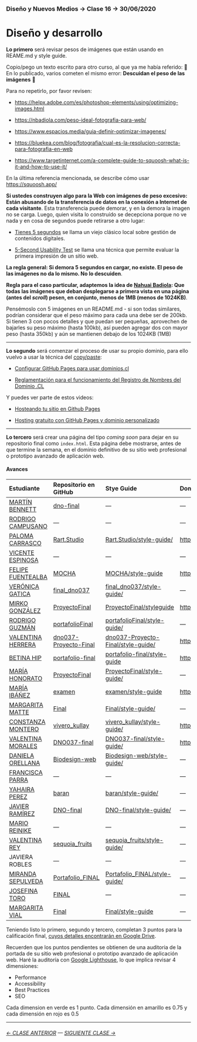### Diseño y Nuevos Medios → Clase 16 → 30/06/2020

# Diseño y desarrollo

**Lo primero** será revisar pesos de imágenes que están usando en REAME.md y style guide. 

Copio/pego un texto escrito para otro curso, al que ya me había referido: :rotating_light:  En lo publicado, varios cometen el mismo error: **Descuidan el peso de las imágenes** :rotating_light: 

Para no repetirlo, por favor revisen: 

- https://helpx.adobe.com/es/photoshop-elements/using/optimizing-images.html

- https://nbadiola.com/peso-ideal-fotografia-para-web/

- https://www.espacios.media/guia-definir-optimizar-imagenes/ 

- https://bluekea.com/blog/fotografia/cual-es-la-resolucion-correcta-para-fotografia-en-web 

- https://www.targetinternet.com/a-complete-guide-to-squoosh-what-is-it-and-how-to-use-it/

En la última referencia mencionada, se describe cómo usar https://squoosh.app/

**Si ustedes construyen algo para la Web con imágenes de peso excesivo: Están abusando de la transferencia de datos en la conexión a Internet de cada visitante**. Esta transferencia puede demorar, y en la demora la imagen no se carga. Luego, quien visita lo construído se decepciona porque no ve nada y en cosa de segundos puede retirarse a otro lugar:

- [Tienes 5 segundos](http://www.tienes5segundos.cl/) se llama un viejo clásico local sobre gestión de contenidos digitales. 

- [5-Second Usability Test](https://www.nngroup.com/videos/5-second-usability-test/) se llama una técnica que permite evaluar la primera impresión de un sitio web. 

**La regla general: Si demora 5 segundos en cargar, no existe. El peso de las imágenes no da lo mismo. No lo descuiden**. 

**Regla para el caso particular, adaptemos la idea de [Nahuai Badiola](https://nbadiola.com/peso-ideal-fotografia-para-web/): Que todas las imágenes que deban desplegarse a primera vista en una página (antes del *scroll*) pesen, en conjunto, menos de 1MB (menos de 1024KB)**. 

Pensémoslo con 5 imágenes en un README.md - si son todas similares, podrían considerar que el peso máximo para cada una debe ser de 200kb. Si tienen 3 con pocos detalles y que puedan ser pequeñas, aprovechen de bajarles su peso máximo (hasta 100kb), así pueden agregar dos con mayor peso (hasta 350kb) y aún se mantienen debajo de los 1024KB (1MB)

- - - - - - - - - - - - - - - - - - - 

**Lo segundo** será comenzar el proceso de usar su propio dominio, para ello vuelvo a usar la técnica del [copy/paste](https://github.com/profesorfaco/dno037-2021/tree/main/clase-14):

- [Configurar GitHub Pages para usar dominios.cl](https://ggerena.medium.com/configurar-github-pages-para-usar-dominios-cl-13c1a644699f)

- [Reglamentación para el funcionamiento del Registro de Nombres del Dominio .CL](https://www.nic.cl/normativa/reglamentacion.html)

Y puedes ver parte de estos videos: 

- [Hosteando tu sitio en Github Pages](https://www.youtube.com/watch?v=wyRfN5oLzx4&t=155s)

- [Hosting gratuito con GitHub Pages y dominio personalizado](https://www.youtube.com/watch?v=nbUR1jzVI5g&t=328s)


- - - - - - - - - - - - - - - - - - - -

**Lo tercero** será crear una página del tipo *coming soon* para dejar en su repositorio final como `index.html`. Esta página debe mostrarse, antes de que termine la semana, en el dominio definitivo de su sitio web profesional o prototipo avanzado de aplicación web.

#### Avances

| Estudiante      | Repositorio en GitHub | Stye Guide | Dominio    |
|:----------------|:----------------------|:--------------|:--------|
| [MARTÍN BENNETT](https://github.com/bennett-martin) | [dno-final](https://github.com/bennett-martin/dno-final) | — |  — |
| [RODRIGO CAMPUSANO](https://github.com/rodrigocampusano) | — | — | — | 
| [PALOMA CARRASCO](https://github.com/PalomaCarrasco) | [Rart.Studio](https://github.com/PalomaCarrasco/Rart.Studio) | [Rart.Studio/style-guide/](https://palomacarrasco.github.io/Rart.Studio/style-guide/) | https://www.rartstudio.com/ |
| [VICENTE ESPINOSA](https://github.com/vtespinosa) |  — | — | — |
| [FELIPE FUENTEALBA](https://github.com/leocto) | [MOCHA](https://github.com/LeOcto/MOCHA) | [MOCHA/style-guide](https://leocto.github.io/MOCHA/style-guide) | https://dnmocha.cl/ |
| [VERÓNICA GATICA](https://github.com/verogatica) | [final_dno037](https://github.com/Verogatica/final_dno037) | [final_dno037/style-guide/](https://verogatica.github.io/final_dno037/style-guide/) | — |
| [MIRKO GONZÁLEZ](https://github.com/mirkogonzalez) | [ProyectoFinal](https://github.com/MirkoGonzalez/ProyectoFinal) | [ProyectoFinal/styleguide](https://mirkogonzalez.github.io/ProyectoFinal/styleguide/) | https://keteg.cl/ |
| [RODRIGO GUZMÁN](https://github.com/rodrigo-bot) | [portafolioFinal](https://github.com/rodrigo-bot/portafolioFinal) | [portafolioFinal/style-guide/](https://rodrigo-bot.github.io/portafolioFinal/style-guide/) | — |
| [VALENTINA HERRERA](https://github.com/vale-herrera) | [dno037-Proyecto-Final](https://github.com/vale-herrera/dno037-Proyecto-Final) | [dno037-Proyecto-Final/style-guide/](https://vale-herrera.github.io/dno037-Proyecto-Final/style-guide/) |https://valentinah.com/ |
| [BETINA HIP](https://github.com/bbhip) | [portafolio-final](https://github.com/bbhip/portafolio-final) | [portafolio-final/style-guide](https://bbhip.github.io/portafolio-final/style-guide) | https://betinahip.design/ |
| [MARÍA HONORATO](https://github.com/elisahonorato) | [ProyectoFinal](https://github.com/elisahonorato/ProyectoFinal) | [ProyectoFinal/style-guide/](https://elisahonorato.github.io/ProyectoFinal/style-guide/) | — |
| [MARÍA IBÁÑEZ](https://github.com/franibanezm) | [examen](https://github.com/franibanezm/examen) | [examen/style-guide](https://franibanezm.github.io/examen/style-guide/) |  https://cucaomapas.cl/ |
| [MARGARITA MATTE](https://github.com/mar-garita1) | [Final](https://github.com/Mar-garita1/Final) | [Final/style-guide/](https://mar-garita1.github.io/Final/style-guide/) | — |
| [CONSTANZA MONTERO](https://github.com/cpmontero) | [vivero_kullay](https://github.com/cpmontero/vivero_kullay) | [vivero_kullay/style-guide/](https://cpmontero.github.io/vivero_kullay/style-guide/) | https://viverokullay.cl/ |
| [VALENTINA MORALES](https://github.com/lunalaffx) | [DNO037-final](https://github.com/Lunalaffx/DNO037-final) | [DNO037-final/style-guide/](https://lunalaffx.github.io/DNO037-final/style-guide/) | https://www.lunalaffx.com/ |
| [DANIELA ORELLANA](https://github.com/dacorellana) | [Biodesign-web](https://github.com/dacorellana/Biodesign-web/) | [Biodesign-web/style-guide/](https://dacorellana.github.io/Biodesign-web/style-guide/) | — |
| [FRANCISCA PARRA](https://github.com/frnparr) | — | — | — |
| [YAHAIRA PEREZ](https://github.com/yahairaperez) | [baran](https://github.com/YahairaPerez/baran) | [baran/style-guide/](https://yahairaperez.github.io/baran/style-guide/) | — |
| [JAVIER RAMÍREZ](https://github.com/rama2432) | [DNO-final](https://github.com/Rama2432/DNO-final) | [DNO-final/style-guide/](https://rama2432.github.io/DNO-final/style-guide/) | — |
| [MARIO REINIKE](https://github.com/marioreinike) | — | — | — |
| [VALENTINA REY](https://github.com/valentinarey) | [sequoia_fruits](https://github.com/ValentinaRey/sequoia_fruits) | [sequoia_fruits/style-guide/](https://valentinarey.github.io/sequoia_fruits/style-guide/) | — |
| JAVIERA ROBLES | — | — | — |
| [MIRANDA SEPULVEDA](https://github.com/mirandasepulveda-la) | [Portafolio_FINAL](https://github.com/mirandasepulveda-la/Portafolio_FINAL) | [Portafolio_FINAL/style-guide/](https://mirandasepulveda-la.github.io/Portafolio_FINAL/style-guide/) | — |
| [JOSEFINA TORO](https://github.com/josefinatoro) | [FINAL](https://github.com/JosefinaToro/FINAL) | — | — |
| [MARGARITA VIAL](https://github.com/margaraitavialm) | [Final](https://github.com/margaraitavialm/Final) | [Final/style-guide](https://margaraitavialm.github.io/Final/style-guide) | — |

Teniendo listo lo primero, segundo y tercero, completan 3 puntos para la calificación final, [cuyos detalles encontrarán en Google Drive](https://docs.google.com/spreadsheets/d/1Jq_JWwmwsCHphn6ObXPPuwVcePRhkDPyd5IeEVATWO8/edit?usp=sharing). 

Recuerden que los puntos pendientes se obtienen de una auditoria de la portada de su sitio web profesional o prototipo avanzado de aplicación web. Haré la auditoría con [Google Lighthouse](https://developers.google.com/web/tools/lighthouse?hl=es), lo que implica revisar 4 dimensiones:

- Performance
- Accessibility
- Best Practices
- SEO

Cada dimension en verde es 1 punto. Cada dimensión en amarillo es 0.75 y cada dimensión en rojo es 0.5 

- - - - - - - 

###### [← CLASE ANTERIOR](https://github.com/profesorfaco/dno037-2021/tree/main/clase-15) — [SIGUIENTE CLASE →](https://github.com/profesorfaco/dno037-2021/tree/main/clase-17)
